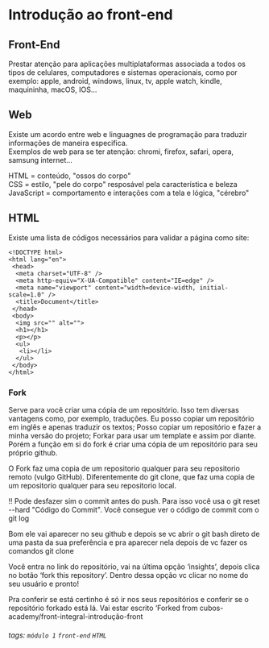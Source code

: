 # Introdução ao front-end

## Front-End
Prestar atenção para aplicações multiplataformas associada a todos os tipos de celulares, computadores e sistemas operacionais, como por exemplo: apple, android, windows, linux, tv, apple watch, kindle, maquininha, macOS, IOS...

## Web 
Existe um acordo entre web e linguagnes de programação para traduzir informações de maneira especifica.  
Exemplos de web para se ter atenção: chromi, firefox, safari, opera, samsung internet...  

HTML = conteúdo, "ossos do corpo"  
CSS = estilo, "pele do corpo" resposável pela característica e beleza 
JavaScript = comportamento e interações com a tela e lógica, "cérebro"

## HTML
Existe uma lista de códigos necessários para validar a página como site:

    <!DOCTYPE html>
    <html lang="en">
     <head>
      <meta charset="UTF-8" />
      <meta http-equiv="X-UA-Compatible" content="IE=edge" />
      <meta name="viewport" content="width=device-width, initial-scale=1.0" />
      <title>Document</title>
     </head>
     <body>
      <img src="" alt="">
      <h1></h1>
      <p></p>
      <ul>
       <li></li>
      </ul>
     </body>
    </html>

### Fork 
Serve para você criar uma cópia de um repositório. Isso tem diversas vantagens como, por exemplo, traduções. Eu posso copiar um repositório em inglês e apenas traduzir os textos; Posso copiar um repositório e fazer a minha versão do projeto; Forkar para usar um template e assim por diante. Porém a função em si do fork é criar uma cópia de um repositório para seu próprio github.

O Fork faz uma copia de um repositorio qualquer para seu repositorio remoto (vulgo GitHub).
Diferentemente do git clone, que faz uma copia de um repositorio qualquer para seu repositorio local.

!! Pode desfazer sim o commit antes do push. Para isso você usa o git reset --hard "Código do Commit". Você consegue ver o código de commit com o git log

Bom ele vai aparecer no seu github e depois se vc abrir o git bash direto de uma pasta da sua preferência e pra aparecer nela depois de vc fazer os comandos git clone

Você entra no link do repositório, vai na última opção ‘insights’, depois clica no botão ‘fork this repository’. Dentro dessa opção vc clicar no nome do seu usuário e pronto!

Pra conferir se está certinho é só ir nos seus repositórios e conferir se o repositório forkado está lá. Vai estar escrito ‘Forked from cubos-academy/front-integral-introdução-front

###### tags: `módulo 1` `front-end` `HTML`
